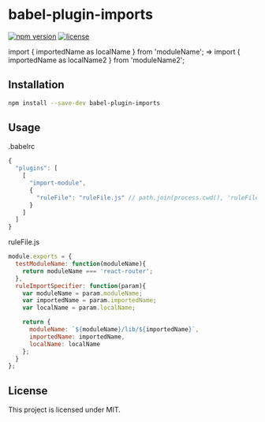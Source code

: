 # babel-plugin-imports

[![npm version](https://badge.fury.io/js/babel-plugin-imports.svg)](http://badge.fury.io/js/babel-plugin-imports) [![license](https://img.shields.io/github/license/mashape/apistatus.svg?maxAge=2592000)]()

import { importedName as localName } from 'moduleName'; => import { importedName as localName2 } from 'moduleName2';  

## Installation

``` bash
npm install --save-dev babel-plugin-imports
```

## Usage

.babelrc  

```javascript
{
  "plugins": [
    [
      "import-module",
      {
        "ruleFile": "ruleFile.js" // path.join(process.cwd(), 'ruleFile.js')
      }
    ]
  ]
}
```

ruleFile.js  

```javascript
module.exports = {
  testModuleName: function(moduleName){
    return moduleName === 'react-router';
  },
  ruleImportSpecifier: function(param){
    var moduleName = param.moduleName;
    var importedName = param.importedName;
    var localName = param.localName;

    return {
      moduleName: `${moduleName}/lib/${importedName}`,
      importedName: importedName,
      localName: localName
    };
  }
};
```

## License

This project is licensed under MIT.